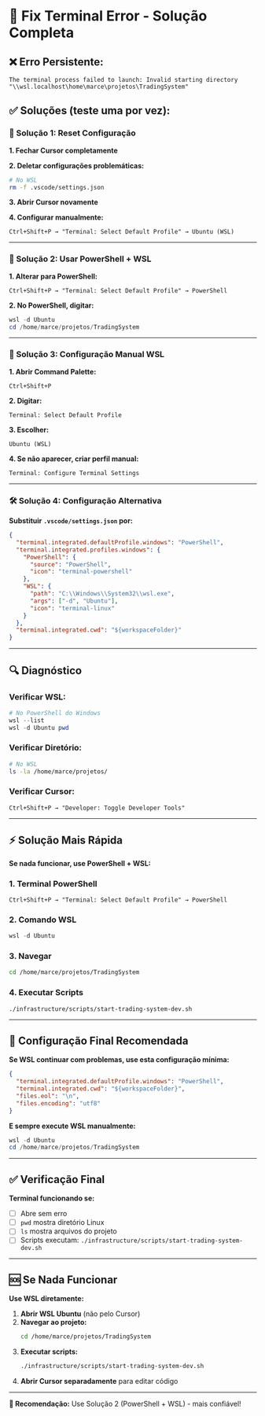 # 🔧 Fix Terminal Error - Solução Completa

## ❌ Erro Persistente:

```
The terminal process failed to launch: Invalid starting directory
"\\wsl.localhost\home\marce\projetos\TradingSystem"
```

## ✅ Soluções (teste uma por vez):

### 🚀 Solução 1: Reset Configuração

**1. Fechar Cursor completamente**

**2. Deletar configurações problemáticas:**
```bash
# No WSL
rm -f .vscode/settings.json
```

**3. Abrir Cursor novamente**

**4. Configurar manualmente:**
```
Ctrl+Shift+P → "Terminal: Select Default Profile" → Ubuntu (WSL)
```

---

### 🔧 Solução 2: Usar PowerShell + WSL

**1. Alterar para PowerShell:**
```
Ctrl+Shift+P → "Terminal: Select Default Profile" → PowerShell
```

**2. No PowerShell, digitar:**
```powershell
wsl -d Ubuntu
cd /home/marce/projetos/TradingSystem
```

---

### 🐧 Solução 3: Configuração Manual WSL

**1. Abrir Command Palette:**
```
Ctrl+Shift+P
```

**2. Digitar:**
```
Terminal: Select Default Profile
```

**3. Escolher:**
```
Ubuntu (WSL)
```

**4. Se não aparecer, criar perfil manual:**
```
Terminal: Configure Terminal Settings
```

---

### 🛠️ Solução 4: Configuração Alternativa

**Substituir `.vscode/settings.json` por:**

```json
{
  "terminal.integrated.defaultProfile.windows": "PowerShell",
  "terminal.integrated.profiles.windows": {
    "PowerShell": {
      "source": "PowerShell",
      "icon": "terminal-powershell"
    },
    "WSL": {
      "path": "C:\\Windows\\System32\\wsl.exe",
      "args": ["-d", "Ubuntu"],
      "icon": "terminal-linux"
    }
  },
  "terminal.integrated.cwd": "${workspaceFolder}"
}
```

---

## 🔍 Diagnóstico

### Verificar WSL:
```powershell
# No PowerShell do Windows
wsl --list
wsl -d Ubuntu pwd
```

### Verificar Diretório:
```bash
# No WSL
ls -la /home/marce/projetos/
```

### Verificar Cursor:
```
Ctrl+Shift+P → "Developer: Toggle Developer Tools"
```

---

## ⚡ Solução Mais Rápida

**Se nada funcionar, use PowerShell + WSL:**

### 1. Terminal PowerShell
```
Ctrl+Shift+P → "Terminal: Select Default Profile" → PowerShell
```

### 2. Comando WSL
```powershell
wsl -d Ubuntu
```

### 3. Navegar
```bash
cd /home/marce/projetos/TradingSystem
```

### 4. Executar Scripts
```bash
./infrastructure/scripts/start-trading-system-dev.sh
```

---

## 🎯 Configuração Final Recomendada

**Se WSL continuar com problemas, use esta configuração mínima:**

```json
{
  "terminal.integrated.defaultProfile.windows": "PowerShell",
  "terminal.integrated.cwd": "${workspaceFolder}",
  "files.eol": "\n",
  "files.encoding": "utf8"
}
```

**E sempre execute WSL manualmente:**
```powershell
wsl -d Ubuntu
cd /home/marce/projetos/TradingSystem
```

---

## ✅ Verificação Final

**Terminal funcionando se:**
- [ ] Abre sem erro
- [ ] `pwd` mostra diretório Linux
- [ ] `ls` mostra arquivos do projeto
- [ ] Scripts executam: `./infrastructure/scripts/start-trading-system-dev.sh`

---

## 🆘 Se Nada Funcionar

**Use WSL diretamente:**

1. **Abrir WSL Ubuntu** (não pelo Cursor)
2. **Navegar ao projeto:**
   ```bash
   cd /home/marce/projetos/TradingSystem
   ```
3. **Executar scripts:**
   ```bash
   ./infrastructure/scripts/start-trading-system-dev.sh
   ```
4. **Abrir Cursor separadamente** para editar código

---

**🎯 Recomendação:** Use Solução 2 (PowerShell + WSL) - mais confiável!




